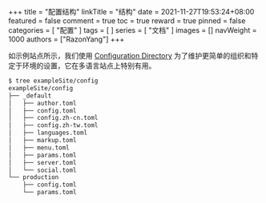 +++
title = "配置结构"
linkTitle = "结构"
date = 2021-11-27T19:53:24+08:00
featured = false
comment = true
toc = true
reward = true
pinned = false
categories = [
  "配置"
]
tags = [
]
series = [
  "文档"
]
images = []
navWeight = 1000
authors = ["RazonYang"]
+++

如示例站点所示，我们使用 [Configuration Directory](https://gohugo.io/getting-started/configuration/#configuration-目录) 为了维护更简单的组织和特定于环境的设置，它在多语言站点上特别有用。

<!--more-->

```bash
$ tree exampleSite/config
exampleSite/config
├── _default
│   ├── author.toml
│   ├── config.toml
│   ├── config.zh-cn.toml
│   ├── config.zh-tw.toml
│   ├── languages.toml
│   ├── markup.toml
│   ├── menu.toml
│   ├── params.toml
│   ├── server.toml
│   └── social.toml
└── production
    ├── config.toml
    └── params.toml
```
